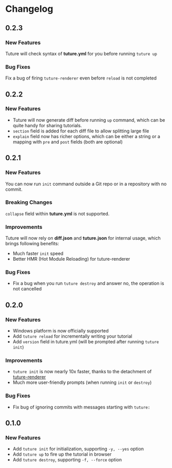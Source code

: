 # Changelog

## 0.2.3

### New Features

Tuture will check syntax of **tuture.yml** for you before running `tuture up`

### Bug Fixes

Fix a bug of firing `tuture-renderer` even before `reload` is not completed

## 0.2.2

### New Features

- Tuture will now generate diff before running `up` command, which can be quite handy for sharing tutorials.
- `section` field is added for each diff file to allow splitting large file
- `explain` field now has richer options, which can be either a string or a mapping with `pre` and `post` fields (both are optional)

## 0.2.1

### New Features

You can now run `init` command outside a Git repo or in a repository with no commit.

### Breaking Changes

`collapse` field within **tuture.yml** is not supported.

### Improvements

Tuture will now rely on **diff.json** and **tuture.json** for internal usage, which brings following benefits:

- Much faster `init` speed
- Better HMR (Hot Module Reloading) for tuture-renderer

### Bug Fixes

- Fix a bug when you run `tuture destroy` and answer no, the operation is not cancelled

## 0.2.0

### New Features

- Windows platform is now officially supported
- Add `tuture reload` for incrementally writing your tutorial
- Add `version` field in tuture.yml (will be prompted after running `tuture init`)

### Improvements

- `tuture init` is now nearly 10x faster, thanks to the detachment of [tuture-renderer](https://github.com/tutureproject/renderer)
- Much more user-friendly prompts (when running `init` or `destroy`)

### Bug Fixes

- Fix bug of ignoring commits with messages starting with `tuture: `

## 0.1.0

### New Features

- Add `tuture init` for initialization, supporting `-y, --yes` option
- Add `tuture up` to fire up the tutorial in browser
- Add `tuture destroy`, supporting `-f, --force` option
